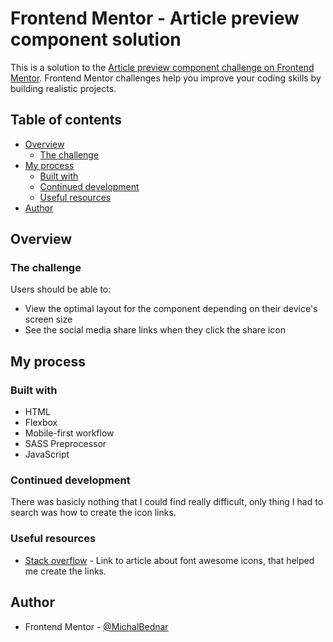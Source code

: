 # Frontend Mentor - Article preview component solution

This is a solution to the [Article preview component challenge on Frontend Mentor](https://www.frontendmentor.io/challenges/article-preview-component-dYBN_pYFT). Frontend Mentor challenges help you improve your coding skills by building realistic projects. 

## Table of contents

- [Overview](#overview)
  - [The challenge](#the-challenge)
- [My process](#my-process)
  - [Built with](#built-with)
  - [Continued development](#continued-development)
  - [Useful resources](#useful-resources)
- [Author](#author)

## Overview

### The challenge

Users should be able to:

- View the optimal layout for the component depending on their device's screen size
- See the social media share links when they click the share icon


## My process

### Built with

- HTML
- Flexbox
- Mobile-first workflow
- SASS Preprocessor
- JavaScript



### Continued development

There was basicly nothing that I could find really difficult, only thing I had to search was how to create the icon links.


### Useful resources

- [Stack overflow](https://stackoverflow.com/questions/26814297/want-to-make-font-awesome-icons-clickable) - Link to article about font awesome icons, that helped me create the links.


## Author

- Frontend Mentor - [@MichalBednar](https://www.frontendmentor.io/profile/MichalBednar)


